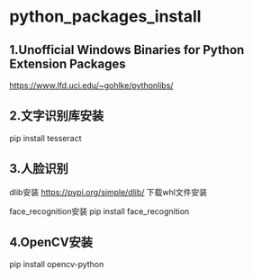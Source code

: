 # python_packages_install
## 1.Unofficial Windows Binaries for Python Extension Packages
https://www.lfd.uci.edu/~gohlke/pythonlibs/

## 2.文字识别库安装

pip install tesseract
## 3.人脸识别
dlib安装
https://pypi.org/simple/dlib/
下载whl文件安装

face_recognition安装
pip install face_recognition

## 4.OpenCV安装
pip install opencv-python
